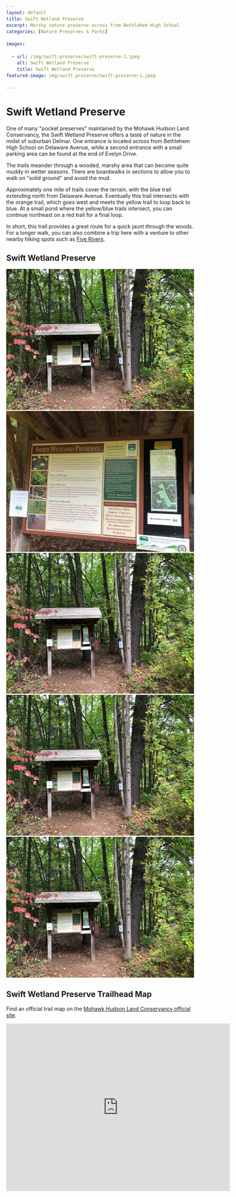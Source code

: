 ```yaml
---
layout: default
title: Swift Wetland Preserve
excerpt: Marshy nature preserve across from Bethlehem High School
categories: [Nature Preserves & Parks]

images:

  - url: /img/swift-preserve/swift-preserve-1.jpeg
    alt: Swift Wetland Preserve
    title: Swift Wetland Preserve
featured-image: img/swift-preserve/swift-preserve-1.jpeg

---
```


<h1>Swift Wetland Preserve</h1>

<p>One of many "pocket preserves" maintained by the Mohawk Hudson Land Conservancy, the Swift Wetland Preserve offers a taste of nature in the midst of suburban Delmar. One entrance is located across from Bethlehem High School on Delaware Avenue, while a second entrance with a small parking area can be found at the end of Evelyn Drive.</p>

<p>The trails meander through a wooded, marshy area that can become quite muddy in wetter seasons. There are boardwalks in sections to allow you to walk on "solid ground" and avoid the mud.</p>

<p>Approximately one mile of trails cover the terrain, with the blue trail extending north from Delaware Avenue. Eventually this trail intersects with the orange trail, which goes west and meets the yellow trail to loop back to blue. At a small pond where the yellow/blue trails intersect, you can continue northeast on a red trail for a final loop.</p>

<p>In short, this trail provides a great route for a quick jaunt through the woods. For a longer walk, you can also combine a trip here with a venture to other nearby hiking spots such as <a href="https://newyorktrailheads.com/2019/02/09/Five-Rivers-Environmental-Education-Center">Five Rivers</a>.</p>

<h2>Swift Wetland Preserve</h2>

<div class="fotorama" data-nav="thumbs" data-width="100%"
                     data-ratio="800/600"
                     data-min-width="100%"
                     data-max-width="1000"
                     data-min-height="300"
                     data-max-height="100%" 
             data-arrows="true">
<img src="/img/swift-preserve/swift-preserve-1.jpeg" alt="Entrance">
<img src="/img/swift-preserve/swift-preserve-2.jpeg" alt="Swift Preserve Sign">
<img src="/img/swift-preserve/swift-preserve-1.jpeg" alt="Boardwalk">
<img src="/img/swift-preserve/swift-preserve-1.jpeg" alt="Trail Marker">
<img src="/img/swift-preserve/swift-preserve-1.jpeg" alt="Trail">
</div>

<h2 id="trailmap">Swift Wetland Preserve Trailhead Map</h2>

<p>Find an official trail map on the <a href="https://www.mohawkhudson.org/preserves/swift-wetland" target="_blank">Mohawk Hudson Land Conservancy official site</a>.</p>

<div class="google-maps">
<iframe src="https://www.google.com/maps/embed?pb=!1m14!1m8!1m3!1d2936.1944667241555!2d-73.85638710990044!3d42.614831546608485!3m2!1i1024!2i768!4f13.1!3m3!1m2!1s0x0%3A0xbeb980be857ee3e!2sSwift%20Wetland!5e0!3m2!1sen!2sus!4v1676921886791!5m2!1sen!2sus" width="600" height="450" style="border:0;" allowfullscreen="" loading="lazy" referrerpolicy="no-referrer-when-downgrade"></iframe>
